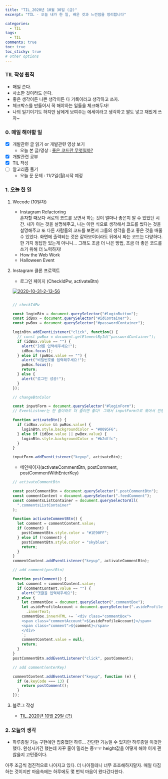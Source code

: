 ```yaml
---
title: "TIL_2020년 10월 30일 (금)"
excerpt: "TIL - 오늘 내가 한 일, 배운 것과 느낀점을 정리합니다"

categories:
  - TIL
tags:
  - TIL
comments: true
toc: true
toc_sticky: true
# other options
---
```


### TIL 작성 원칙

- 매일 쓴다.
- 사소한 것이라도 쓴다.
- 좋은 생각이든 나쁜 생각이든 다 기록이라고 생각하고 쓰자.
- 체크박스를 만들어서 꼭 해야하는 일들을 체크해두자!
- 나의 일기이기도 하지만 남에게 보여주는 에세이라고 생각하고 짤도 넣고 재밌게 쓰자~

### 0. 매일 해야할 일  
- [x] 개발관련 글 읽기 or 개발관련 영상 보기
    - 오늘 본 글/영상 : [좋은 코드란 무엇일까?](https://jbee.io/etc/what-is-good-code/)
- [x] 개발관련 공부
- [x] TIL 작성
- [ ] 알고리즘 풀기
    - 오늘 푼 문제 : 11/2일(월)시작 예정
    
### 1. 오늘 한 일

1. Wecode (10일차)
    - Instagram Refactoring  
    혼자할 때보다 서로의 코드를 보면서 하는 것이 얼마나 좋은지 알 수 있었던 시간.
    내가 아는 것을 설명해주고, 나는 이런 식으로 생각해서 코드를 썼다는 것을 설명해주고
    또 다른 사람들의 코드를 보면서 그들의 생각을 듣고 좋은 것을 배울 수 있었다.
    화면에 출력되는 것은 같아보이더라도 뒤에서 짜는 코드는 다양하다. 한 가지 정답만 있는게 아니니...
    그래도 조금 더 나은 방법, 조금 더 좋은 코드를 쓰기 위해 더 노력하자!
    - How the Web Work  
    - Halloween Event  

2. Instagram 클론 프로젝트

    - 로그인 페이지 (CheckIdPw, activateBtn)
    
    <a href="https://ibb.co/mXSNnkp"><img src="https://i.ibb.co/1dbzC1c/2020-10-31-2-13-56.gif" alt="2020-10-31-2-13-56" border="0"></a>
    
    ```javascript
 
    // checkIdPw

    const loginBtn = document.querySelector("#loginButton");
    const idBox = document.querySelector("#idContainer");
    const pwBox = document.querySelector("#passwordContainer");
    
    loginBtn.addEventListener("click", function() {
      // const pwBox = document.getElementById("passwordContainer");
      if (idBox.value == "") {
        alert("Id를 입력해주세요!");
        idBox.focus();
      } else if (pwBox.value == "") {
        alert("비밀번호를 입력해주세요!");
        pwBox.focus();
        return;
      } else {
        alert("로그인 성공!");
      }
    });
    
    // changeBtnColor
    
    const inputForm = document.querySelector("#loginForm");
    // EventListner는 한 줄이라도 더 줄이면 좋다! 그래서 inputForm으로 묶어서 진행함
    
    function activateBtn() {
      if (idBox.value && pwBox.value) {
        loginBtn.style.backgroundColor = "#0095F6";
      } else if (idBox.value || pwBox.value) {
        loginBtn.style.backgroundColor = "#b2dffc";
      }
    }
    
    inputForm.addEventListener("keyup", activateBtn);
    ```
    - 메인페이지(activateCommentBtn, postComment, postCommentWithEnterKey)
    
    ```javascript
    // activateCommentBtn

    const postCommentBtn = document.querySelector(".postCommentBtn");
    const commentContent = document.querySelector(".feedComment");
    const commentsListContainer = document.querySelectorAll(
      ".commentsListContainer"
    );
    
    function activateCommentBtn() {
      let comment = commentContent.value;
      if (comment) {
        postCommentBtn.style.color = "#1E90FF";
      } else if (!comment) {
        postCommentBtn.style.color = "skyblue";
        return;
      }
    }
    commentContent.addEventListener("keyup", activateCommentBtn);
    
    // add comment(postBtn)
    
    function postComment() {
      let comment = commentContent.value;
      if (commentContent.value == "") {
        alert("댓글을 입력해주세요");
      } else {
        let commentBox = document.querySelector(".commentBox");
        let asideProfileAccount = document.querySelector(".asideProfileAccount")
          .innerText;
        commentBox.innerHTML += `<div class="commentBox">
        <span class="commentAccount">${asideProfileAccount}</span>
        <span class="comment">${comment}</span>
        </div>
        `;
        commentContent.value = null;
        return;
      }
    }
    postCommentBtn.addEventListener("click", postComment);
    
    // add comment(enterKey)
    
    commentContent.addEventListener("keyup", function (e) {
      if (e.keyCode === 13) {
        return postComment();
      }
    });
    ```
   
3. 블로그 작성
    - [TIL_2020년 10월 29일 (금)](https://hocheoljang.github.io/til/TIL-2020%EB%85%8410%EC%9B%9430%EC%9D%BC)

### 2. 오늘의 생각

- 하루종일 기능 구현에만 집중했던 하루...
간단한 기능일 수 있지만 하루종일 이것만 했다.
완성시키긴 했는데 자꾸 줄이 밀리는 중ㅜㅜ
height값을 어떻게 해야 이게 괜찮을지 고민중이다.

아주 조금씩 점진적으로 나아지고 있다.
더 나아질테니 너무 초조해하지말자.
매일 다짐하는 것이지만 마음속에는 하루에도 몇 번씩 마음이 왔다갔다한다.


